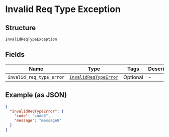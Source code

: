 
# Invalid Req Type Exception

## Structure

`InvalidReqTypeException`

## Fields

| Name | Type | Tags | Description |
|  --- | --- | --- | --- |
| `invalid_req_type_error` | [`InvalidReqTypeError`](../../doc/models/invalid-req-type-error.md) | Optional | - |

## Example (as JSON)

```json
{
  "InvalidReqTypeError": {
    "code": "code6",
    "message": "message8"
  }
}
```

